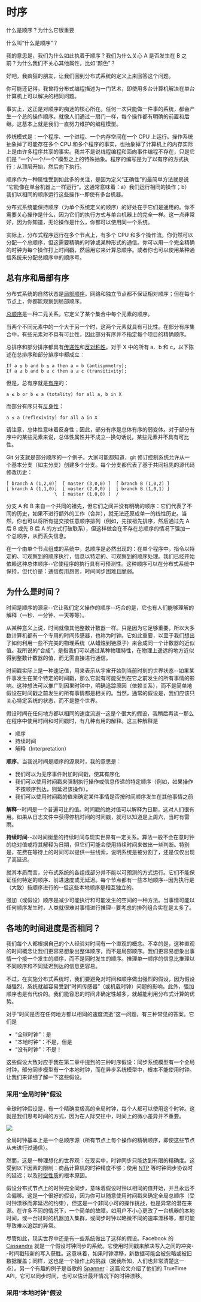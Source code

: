 # 时序

什么是顺序？为什么它很重要

什么叫“什么是顺序”？

我的意思是，我们为什么如此执着于顺序？我们为什么关心 A 是否发生在 B 之前？为什么我们不关心其他属性，比如“颜色”？

好吧，我疯狂的朋友，让我们回到分布式系统的定义上来回答这个问题。

你可能还记得，我曾将分布式编程描述为一门艺术，即使用多台计算机解决在单台计算机上可以解决的相同问题。

事实上，这正是对顺序的痴迷的核心所在。任何一次只能做一件事的系统，都会产生一个总的操作顺序。就像人们通过一扇门一样，每个操作都有明确的前置和后继。这基本上就是我们一直努力维护的编程模型。

传统模式是：一个程序、一个进程、一个内存空间在一个 CPU 上运行。操作系统抽象掉了可能存在多个 CPU 和多个程序的事实，也抽象掉了计算机上的内存实际上是由许多程序共享的事实。我并不是说线程编程和面向事件编程不存在，只是它们是 “一个/一个/一个”模型之上的特殊抽象。程序的编写是为了以有序的方式执行：从顶层开始，然后向下执行。

顺序作为一种属性受到如此多的关注，是因为定义“正确性”的最简单方法就是说 “它能像在单台机器上一样运行”。这通常意味着：a）我们运行相同的操作；b）我们以相同的顺序运行这些操作--即使有多台机器。

分布式系统能保持顺序（为单个系统定义的顺序）的好处在于它们是通用的。你不需要关心操作是什么，因为它们的执行方式与单台机器上的完全一样。这一点非常好，因为你知道，无论操作是什么，你都可以使用同一个系统。

实际上，分布式程序运行在多个节点上，有多个 CPU 和多个操作流。你仍然可以分配一个总顺序，但这需要精确的时钟或某种形式的通信。你可以用一个完全精确的时钟为每个操作打上时间戳，然后用它来计算总顺序。或者你也可以使用某种通信系统来分配总顺序中的顺序号。

## 总有序和局部有序

分布式系统的自然状态是[局部顺序](https://en.wikipedia.org/wiki/Partially_ordered_set)。网络和独立节点都不保证相对顺序；但在每个节点上，你都能观察到局部顺序。

[总顺序](https://en.wikipedia.org/wiki/Total_order)是一种二元关系，它定义了某个集合中每个元素的顺序。

当两个不同元素中的一个大于另一个时，这两个元素就具有可比性。在部分有序集合中，有些元素对不具有可比性，因此部分有序并不指定每个项目的精确顺序。

总排序和部分排序都具有[传递性](https://en.wikipedia.org/wiki/Transitive_relation)和[反对称性](https://en.wikipedia.org/wiki/Antisymmetric_relation)。对于 X 中的所有 a、b 和 c，以下陈述在总排序和部分排序中都成立：

```
If a ≤ b and b ≤ a then a = b (antisymmetry);
If a ≤ b and b ≤ c then a ≤ c (transitivity);
```

但是，总有序就是[有序](https://en.wikipedia.org/wiki/Total_relation)的：

```
a ≤ b or b ≤ a (totality) for all a, b in X
```

而部分有序只有[反身性](https://en.wikipedia.org/wiki/Reflexive_relation)：

```
a ≤ a (reflexivity) for all a in X
```

请注意，总体性意味着反身性；因此，部分有序是总体有序的弱变体。对于部分有序中的某些元素来说，总体性属性并不成立--换句话说，某些元素并不具有可比性。

Git 分支就是部分顺序的一个例子。大家可能都知道，git 修订控制系统允许从一个基本分支（如主分支）创建多个分支。每个分支都代表了基于共同祖先的源代码修改历史：

```
[ branch A (1,2,0)]  [ master (3,0,0) ]  [ branch B (1,0,2) ]
[ branch A (1,1,0)]  [ master (2,0,0) ]  [ branch B (1,0,1) ]
                  \  [ master (1,0,0) ]  /
```

分支 A 和 B 来自一个共同的祖先，但它们之间并没有明确的顺序：它们代表了不同的历史，如果不进行额外的工作（合并），就无法还原成单一的线性历史。当然，你也可以将所有提交按任意顺序排列（例如，先按祖先排序，然后通过先 A 后 B 或先 B 后 A 的方式打破联系），但这样做会在不存在总顺序的情况下强加一个总顺序，从而丢失信息。

在一个由单个节点组成的系统中，总顺序是必然出现的：在单个程序中，指令以特定的、可观察到的顺序执行，信息以特定的、可观察到的顺序处理。我们已经开始依赖这种总体顺序--它使程序的执行具有可预测性。这种顺序可以在分布式系统中保持，但代价是：通信费用昂贵，时间同步困难且脆弱。

## 为什么是时间？

时间是顺序的源泉--它让我们定义操作的顺序--巧合的是，它也有人们能够理解的解释（一秒、一分钟、一天等等）。

从某种意义上说，时间就像其他整数计数器一样。只是因为它足够重要，所以大多数计算机都有一个专用的时间传感器，也称为时钟。它如此重要，以至于我们想出了如何利用一些不完美的物理系统（从蜡烛到铯原子）来合成同一个计数器的近似值。我所说的“合成”，是指我们可以通过某种物理特性，在物理上遥远的地方近似得到整数计数器的值，而无需直接进行通信。

时间戳实际上是一种速记值，用来表示从宇宙开始到当前时刻的世界状态--如果某件事发生在某个特定的时间戳，那么它就有可能受到在它之前发生的所有事情的影响。这种想法可以推广到因果时钟中，明确追踪原因（依赖关系），而不是简单地假设在时间戳之前发生的所有事情都是相关的。当然，通常的假设是，我们应该只关心特定系统的状态，而不是整个世界。

假设时间在任何地方都以相同的速度流逝--这是个很大的假设，我稍后再谈--那么在程序中使用时间和时间戳时，有几种有用的解释。这三种解释是

- 顺序
- 持续时间
- 解释（Interpretation）

**顺序**。当我说时间是顺序的源泉时，我的意思是：

- 我们可以为无序事件附加时间戳，使其有序化
- 我们可以使用时间戳来强制执行操作或信息传递的特定顺序（例如，如果操作不按顺序到达，则延迟该操作）。
- 我们可以使用时间戳的值来确定某件事情是否按时间顺序发生在其他事情之前

**解释**--时间是一个普遍可比的值。时间戳的绝对值可以解释为日期，这对人们很有用。如果从日志文件中获得停机时间的时间戳，就可以知道是上周六，当时有雷雨。

**持续时间**--以时间衡量的持续时间与现实世界有一定关系。算法一般不会在意时钟的绝对值或将其解释为日期，但它们可能会使用持续时间来做出一些判断。特别是，花费在等待上的时间可以提供一些线索，说明系统是被分割了，还是仅仅出现了高延迟。

就其本质而言，分布式系统的各组成部分并不能以可预测的方式运行。它们不能保证任何特定的顺序、前进速度或无延迟。每个节点都有一些本地顺序--因为执行是（大致）按顺序进行的--但这些本地顺序是相互独立的。

强加（或假设）顺序是减少可能执行和可能发生的空间的一种方法。当事情可能以任何顺序发生时，人类就很难对事情进行推理--要考虑的排列组合实在是太多了。

## 各地的时间进度是否相同？

我们每个人都根据自己的个人经验对时间有一个直观的概念。不幸的是，这种直观的时间概念让我们更容易想象出整体顺序，而不是局部顺序。我们更容易想象出事情一个接一个发生的顺序，而不是同时发生的顺序。推理单一顺序的信息比推理以不同顺序和不同延迟到达的信息更容易。

不过，在实施分布式系统时，我们要避免对时间和顺序做出强烈的假设，因为假设越强烈，系统就越容易受到“时间传感器”（或机载时钟）问题的影响。此外，强加顺序也是有代价的。我们能容忍的时间非确定性越多，就越能利用分布式计算的优势。

对于“时间是否在任何地方都以相同的速度流逝”这一问题，有三种常见的答案。它们是

- “全球时钟”：是
- “本地时钟”：不是，但是
- “没有时钟”：不是！

这些假设大致对应于我在第二章中提到的三种时序假设：同步系统模型有一个全局时钟，部分同步模型有一个本地时钟，而在异步系统模型中，根本不能使用时钟。让我们来详细了解一下这些假设。

### 采用“全局时钟”假设

全球时钟假设是，有一个精确度极高的全局时钟，每个人都可以使用这个时钟。这就是我们思考时间的方式，因为在人际交往中，时间上的微小差异并不重要。

![](./asserts/global-clock.png)

全局时钟基本上是一个总顺序源（所有节点上每个操作的精确顺序，即使这些节点从未进行过通信）。

然而，这是一种理想化的世界观：在现实中，时钟同步只能达到有限的精确度。这受到以下因素的限制：商品计算机的时钟精度不够；使用 [NTP](https://en.wikipedia.org/wiki/Network_Time_Protocol) 等时钟同步协议时的延迟；以及[时空性质](https://en.wikipedia.org/wiki/Time_dilation)的根本原因。

假设分布式节点上的时钟完全同步，意味着假设时钟以相同的值开始，并且永远不会偏移。这是一个很好的假设，因为你可以随意使用时间戳来确定全局总顺序（受时钟漂移而非延迟的约束），但这是一个非同小可的操作挑战，也是异常的潜在来源。在许多不同的情况下，一个简单的故障，如用户不小心更改了一台机器的本地时间，或一台过时的机器加入集群，或同步时钟以略微不同的速率漂移等，都可能导致难以追踪的异常。

尽管如此，现实世界中还是有一些系统做出了这样的假设。Facebook 的 [Cassandra](https://en.wikipedia.org/wiki/Apache_Cassandra) 就是一个假设时钟同步的系统。它使用时间戳来解决写入之间的冲突--时间戳较新的写入获胜。这意味着，如果时钟漂移，新数据可能会被忽略或被旧数据覆盖；同样，这也是一个操作上的挑战（据我所知，人们也非常清楚这一点）。另一个有趣的例子是谷歌的 [Spanner](https://research.google.com/archive/spanner.html)：这篇论文介绍了他们的 TrueTime API，它可以同步时间，也可以估计最坏情况下的时钟漂移。

### 采用“本地时钟”假设